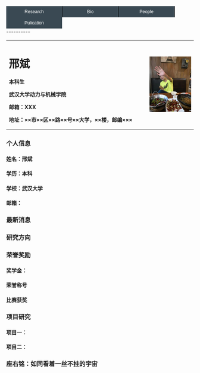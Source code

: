 
<head>
	<meta charset="utf-8">
	<title>图片提示效果</title>
	<script src="../jquery-3.3.1.min.js"></script>
    <style type="text/css">
        #menu { 
            font:12px verdana, arial, sans-serif; /* 设置文字大小和字体样式 */
            width: 100%;
        }
        #menu, #menu li {
            list-style:none; /* 将默认的列表符号去掉 */
            padding:0; /* 将默认的内边距去掉 */
            margin:0; /* 将默认的外边距去掉 */
            float: left; /* 往左浮动 */
            display: block;
        }
        #menu li a {
            display:inline-block; /* 将链接设为块级元素 */
            width:150px; /* 设置宽度 */
            height:30px; /* 设置高度 */
            line-height:30px; /* 设置行高，将行高和高度设置同一个值，可以让单行文本垂直居中 */
            text-align:center; /* 居中对齐文字 */
            background:#3A4953; /* 设置背景色 */
            color:#fff; /* 设置文字颜色 */
            text-decoration:none; /* 去掉下划线 */
            border-right:1px solid #000; /* 在左侧加上分隔线 */
        }
        #menu li a:hover {
            background:#146C9C; /* 变换背景色 */
            color:#fff; /* 变换文字颜色 */
        }
        #menu li a.last {
            border-right:0; /* 去掉左侧边框 */
        }
</style>
 
</head>
<body>
    <ul id="menu">
        <li><a href="http://www.baidu.com">Research</a></li>
         <li><a href="http://www.Code52.Net">Bio</a></li>
         <li><a href="http://www.yahoo.com">People</a></li>
         <li><a href="http://www.google.com" class="last">Pulication</a></li>
    </ul>
</body>
----------
<div>
<table border="0">
  <tr>
    <td width="75%">
      <h1>邢斌</h1>
      <p><b>本科生</b></p>
      <p><b>武汉大学动力与机械学院</b></p>
      <p><b>邮箱：XXX</b></p>
      <p><b>地址：××市××区××路××号××大学，××楼，邮编×××</b></p>
    </td>
    <td width="75%">
      <img src="/PersonPhoto.jpg" width="100%">
    </td>
  </tr>
</table>
</div>

### 个人信息
#### 姓名：邢斌
#### 学历：本科
#### 学校：武汉大学
#### 邮箱：

### 最新消息

### 研究方向

### 荣誉奖励
#### 奖学金：
#### 荣誉称号
#### 比赛获奖

### 项目研究
#### 项目一：
#### 项目二：
### 座右铭：如同看着一丝不挂的宇宙
